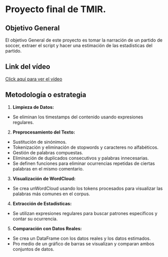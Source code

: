 # Proyecto final de TMIR.

## Objetivo General
El objetivo General de este proyecto es tomar la narración de un partido de soccer, extraer el script y hacer una estimación de las estadisticas del partido.

## Link del vídeo
[Click aquí para ver el vídeo](https://youtu.be/9IzrX_KA6JE)

## Metodología o estrategia
1. **Limpieza de Datos:**
- Se eliminan los timestamps del contenido usando expresiones regulares.
2. **Preprocesamiento del Texto:**
- Sustitución de sinónimos.
- Tokenización y eliminación de stopwords y caracteres no alfabéticos.
- Gestión de palabras compuestas.
- Eliminación de duplicados consecutivos y palabras innecesarias.
- Se definen funciones para eliminar ocurrencias repetidas de ciertas palabras en el mismo comentario.
3. **Visualización de WordCloud:**
- Se crea unWordCloud usando los tokens procesados para visualizar las palabras más comunes en el corpus.
4. **Extracción de Estadísticas:**
- Se utilizan expresiones regulares para buscar patrones específicos y contar su ocurrencia.
5. **Comparación con Datos Reales:**
- Se crea un DataFrame con los datos reales y los datos estimados.
- Pro medio de un gráfico de barras se visualizan y comparan ambos conjuntos de datos.
